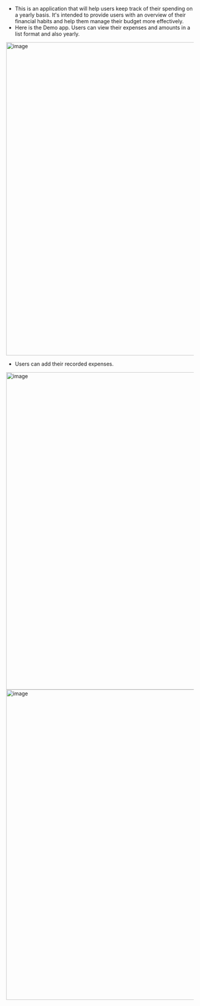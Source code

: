 - This is an application that will help users keep track of their spending on a yearly basis. It's intended to provide users with an overview of their financial habits and help them manage their budget more effectively.
- Here is the Demo app. Users can view their expenses and amounts in a list format and also yearly.
<img width="842" alt="image" src="https://github.com/dth2701/Expenses-Tracking/assets/126984604/da0f8102-e344-4177-93b5-573c5ee90337">

- Users can add their recorded expenses.
<img width="853" alt="image" src="https://github.com/dth2701/Expenses-Tracking/assets/126984604/90961057-f02f-4e93-b17f-2286de49ee69">
<img width="834" alt="image" src="https://github.com/dth2701/Expenses-Tracking/assets/126984604/9d5a5ae1-beff-4789-b106-a0777b9f686a">
 
